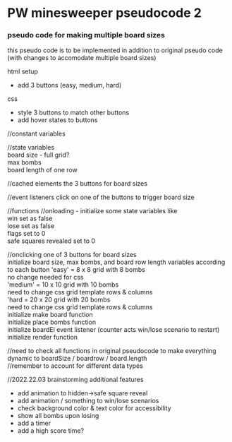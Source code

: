 # PW minesweeper pseudocode 2
### pseudo code for making multiple board sizes
this pseudo code is to be implemented in addition to original pseudo code (with changes to accomodate multiple board sizes)

html setup 
- add 3 buttons (easy, medium, hard)

css
- style 3 buttons to match other buttons
- add hover states to buttons

//constant variables

//state variables  
board size - full grid?  
max bombs  
board length of one row 

//cached elements
the 3 buttons for board sizes  

//event listeners
click on one of the buttons to trigger board size  

//functions 
//onloading - initialize some state variables like  
win set as false  
lose set as false  
flags set to 0  
safe squares revealed set to 0  

//onclicking one of 3 buttons for board sizes  
initialize board size, max bombs, and board row length variables according to each button
'easy' = 8 x 8 grid with 8 bombs  
no change needed for css  
'medium' = 10 x 10 grid with 10 bombs  
need to change css grid template rows & columns  
'hard = 20 x 20 grid with 20 bombs  
need to change css grid template rows & columns  
initialize make board function  
initialize place bombs function  
initialize boardEl event listener (counter acts win/lose scenario to restart)  
initialize render function  

//need to check all functions in original pseudocode to make everything dynamic to boardSize / boardrow / board.length  
//remember to account for different data types  


//2022.22.03 brainstorming additional features 
- add animation to hidden->safe square reveal
- add animation / something to win/lose scenarios
- check background color & text color for accessibility
- show all bombs upon losing
- add a timer
- add a high score time?